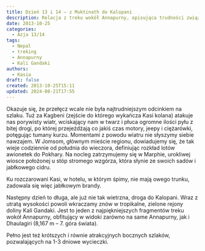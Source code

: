 ```yaml
---
title: Dzień 13 i 14 – z Muktinath do Kalopani
description: Relacja z treku wokół Annapurny, opisująca trudności związane z wiatrem i pyłem, a także piękne widoki doliny Kali Gandaki. Opis noclegu w Marphie oraz dalszej drogi do Kalopani.
date: 2013-10-25
categories:
  - Azja 13/14
tags:
  - Nepal
  - treking
  - Annapurny
  - Kali Gandaki
authors:
  - Kasia
draft: false
created: 2013-10-25T15:11
updated: 2024-08-21T17:55
---
```

Okazuje się, że przełęcz wcale nie była najtrudniejszym odcinkiem na szlaku. Tuż za Kagbeni (zejście do którego wykańcza Kasi kolana) atakuje nas porywisty wiatr, wciskający nam w twarz i płuca ogromne ilości pyłu z bitej drogi, po której przejeżdżają co jakiś czas motory, jeepy i ciężarówki, potęgując tumany kurzu. Momentami z powodu wiatru nie słyszymy siebie nawzajem. W Jomsom, głównym mieście regionu, dowiadujemy się, że tak wieje codziennie od południa do wieczora, definiując rozkład lotów awionetek do Pokhary. Na nocleg zatrzymujemy się w Marphie, urokliwej wiosce położonej u stóp stromego wzgórza, która słynie ze swoich sadów i jabłkowego cidru.

Ku rozczarowani Kasi, w hotelu, w którym śpimy, nie mają owego trunku, zadowala się więc jabłkowym brandy.

Następny dzień to długa, ale już nie tak wietrzna, droga do Kalopani. Wraz z utratą wysokości powoli wkraczamy znów w tropikalne, zielone rejony doliny Kali Gandaki. Jest to jeden z najpiękniejszych fragmentów treku wokół Annapurny, obfitujący w widoki zarówno na same Annapurny, jak i Dhaulagiri (8,167 m – 7. góra świata).

Pełno jest też krótszych i równie atrakcyjnych bocznych szlaków, pozwalających na 1-3 dniowe wycieczki.